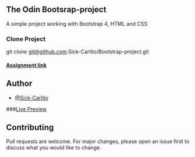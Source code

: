 ## The Odin Bootsrap-project
A simple project working with Bootstrap 4, HTML and CSS

### Clone Project
git clone git@github.com:Sick-Carlito/Bootstrap-project.git

#### [Assignment link]( https://www.theodinproject.com/courses/html5-and-css3/lessons/using-bootstrap)

## Author
* [@Sick-Carlito](https://github.com/Sick-Carlito) 

###[Live Preview](https://rawcdn.githack.com/Sick-Carlito/Bootstrap-project/22b07603ea94fd1055448d6f818e766313ee1a23/index.html)

## Contributing
Pull requests are welcome. For major changes, please open an issue first to discuss what you would like to change.